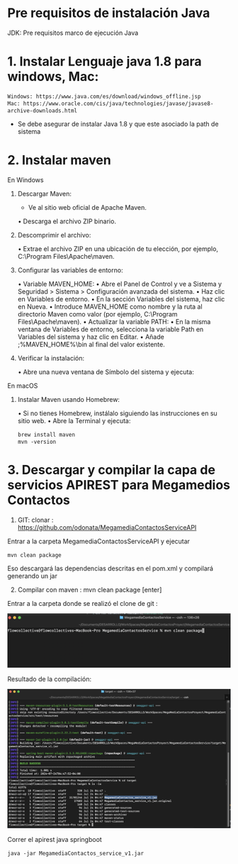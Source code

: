 # Pre requisitos de instalación Java

JDK: Pre requisitos marco de ejecución Java 

# 1. Instalar Lenguaje java 1.8 para windows, Mac:

	Windows: https://www.java.com/es/download/windows_offline.jsp
	Mac: https://www.oracle.com/cis/java/technologies/javase/javase8-archive-downloads.html

* Se debe asegurar de instalar Java 1.8 y que este asociado la path de sistema

# 2. Instalar maven 

En Windows

1.	Descargar Maven:
	* Ve al sitio web oficial de Apache Maven.

	•	Descarga el archivo ZIP binario.

2.	Descomprimir el archivo:

	•	Extrae el archivo ZIP en una ubicación de tu elección, por ejemplo, C:\Program Files\Apache\maven.

3.	Configurar las variables de entorno:

	•	Variable MAVEN_HOME:
	•	Abre el Panel de Control y ve a Sistema y Seguridad > Sistema > Configuración avanzada del sistema.
	•	Haz clic en Variables de entorno.
	•	En la sección Variables del sistema, haz clic en Nueva.
	•	Introduce MAVEN_HOME como nombre y la ruta al directorio Maven como valor (por ejemplo, C:\Program Files\Apache\maven).
	•	Actualizar la variable PATH:
	•	En la misma ventana de Variables de entorno, selecciona la variable Path en Variables del sistema y haz clic en Editar.
	•	Añade ;%MAVEN_HOME%\bin al final del valor existente.

4.	Verificar la instalación:

	•	Abre una nueva ventana de Símbolo del sistema y ejecuta:

En macOS

1.	Instalar Maven usando Homebrew:

	•	Si no tienes Homebrew, instálalo siguiendo las instrucciones en su sitio web.
	•	Abre la Terminal y ejecuta:
		
		brew install maven
		mvn -version


# 3. Descargar y compilar la capa de servicios APIREST para Megamedios Contactos

1. GIT:  clonar : https://github.com/odonata/MegamediaContactosServiceAPI 

Entrar a la carpeta MegamediaContactosServiceAPI y ejecutar

	mvn clean package

Eso descargará las dependencias descritas en el pom.xml y compilará generando un jar

2. Compilar con maven : mvn clean package [enter]

Entrar a la carpeta donde se realizó el clone de git :

![Compilar](https://github.com/odonata/MegamediaContactos/blob/main/Artefactos/imagenes/compilar_mvn.png)

Resultado de la compilación:

![Resultado](https://github.com/odonata/MegamediaContactos/blob/main/Artefactos/imagenes/resultado_compilacion_mvn.png)

Correr el apirest java springboot

	java -jar MegamediaContactos_service_v1.jar


